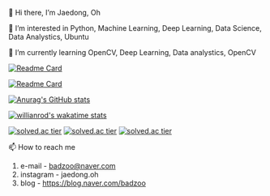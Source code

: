 👋 Hi there, I’m Jaedong, Oh 

👀 I’m interested in Python, Machine Learning, Deep Learning, Data Science, Data Analystics, Ubuntu

🌱 I’m currently learning OpenCV, Deep Learning, Data analystics, OpenCV 

[![Readme Card](https://github-readme-stats.vercel.app/api/pin/?username=Jaedong95&repo=ViewCloset_deeplearning&theme=dark&hide_border=true)](https://github.com/Jaedong95/ViewCloset_deeplearning)

[![Readme Card](https://github-readme-stats.vercel.app/api/pin/?username=Jaedong95&repo=coding&theme=dark&hide_border=true)](https://github.com/Jaedong95/coding)


[![Anurag's GitHub stats](https://github-readme-stats.vercel.app/api?username=Jaedong95&hide=prs&count_private=true&include_all_commits=true&theme=dracula&hide_border=false)](https://github.com/Jaedong95)

[![willianrod's wakatime stats](https://github-readme-stats.vercel.app/api/wakatime?username=Ollie&v=2&theme=dracula&layout=compact)](https://github.com/Jaedong95)

[![solved.ac tier](http://mazassumnida.wtf/api/generate_badge?boj={pomate})](https://solved.ac/{userid})
[![solved.ac tier](http://mazassumnida.wtf/api/v2/generate_badge?boj={pomate})](https://solved.ac/{userid})
[![solved.ac tier](http://mazassumnida.wtf/api/mini/generate_badge?boj={pomate})](https://solved.ac/{userid})

📫 How to reach me 
  1. e-mail  - badzoo@naver.com
  2. instagram  - jaedong.oh
  3. blog - https://blog.naver.com/badzoo

<!---
Jaedong95/Jaedong95 is a ✨ special ✨ repository because its `README.md` (this file) appears on your GitHub profile.
You can click the Preview link to take a look at your changes.
--->

